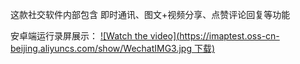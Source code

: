 这款社交软件内部包含 即时通讯、图文+视频分享、点赞评论回复等功能

安卓端运行录屏展示：
[![Watch the video](https://imaptest.oss-cn-beijing.aliyuncs.com/show/WechatIMG3.jpg
下载)](https://imaptest.oss-cn-beijing.aliyuncs.com/show/1579336917262884.mp4)
